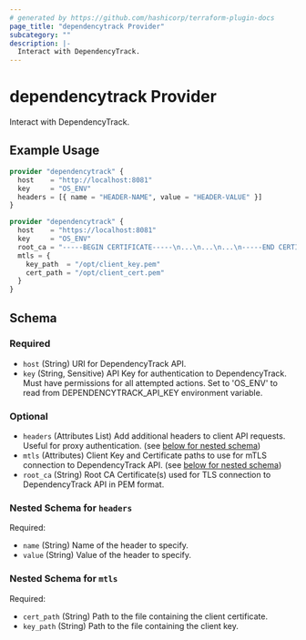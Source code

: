 ```yaml
---
# generated by https://github.com/hashicorp/terraform-plugin-docs
page_title: "dependencytrack Provider"
subcategory: ""
description: |-
  Interact with DependencyTrack.
---
```


# dependencytrack Provider

Interact with DependencyTrack.

## Example Usage

```terraform
provider "dependencytrack" {
  host    = "http://localhost:8081"
  key     = "OS_ENV"
  headers = [{ name = "HEADER-NAME", value = "HEADER-VALUE" }]
}

provider "dependencytrack" {
  host    = "https://localhost:8081"
  key     = "OS_ENV"
  root_ca = "-----BEGIN CERTIFICATE-----\n...\n...\n...\n-----END CERTIFICATE-----"
  mtls = {
    key_path  = "/opt/client_key.pem"
    cert_path = "/opt/client_cert.pem"
  }
}
```

<!-- schema generated by tfplugindocs -->
## Schema

### Required

- `host` (String) URI for DependencyTrack API.
- `key` (String, Sensitive) API Key for authentication to DependencyTrack. Must have permissions for all attempted actions. Set to 'OS_ENV' to read from DEPENDENCYTRACK_API_KEY environment variable.

### Optional

- `headers` (Attributes List) Add additional headers to client API requests. Useful for proxy authentication. (see [below for nested schema](#nestedatt--headers))
- `mtls` (Attributes) Client Key and Certificate paths to use for mTLS connection to DependencyTrack API. (see [below for nested schema](#nestedatt--mtls))
- `root_ca` (String) Root CA Certificate(s) used for TLS connection to DependencyTrack API in PEM format.

<a id="nestedatt--headers"></a>
### Nested Schema for `headers`

Required:

- `name` (String) Name of the header to specify.
- `value` (String) Value of the header to specify.


<a id="nestedatt--mtls"></a>
### Nested Schema for `mtls`

Required:

- `cert_path` (String) Path to the file containing the client certificate.
- `key_path` (String) Path to the file containing the client key.
